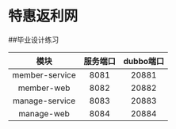 # 特惠返利网
##毕业设计练习

|模块|服务端口|dubbo端口|
|:---:|:---:|:---:|
|member-service    |8081|20881|
|member-web        |8082|20882|
|manage-service    |8083|20883|
|manage-web        |8084|20884|